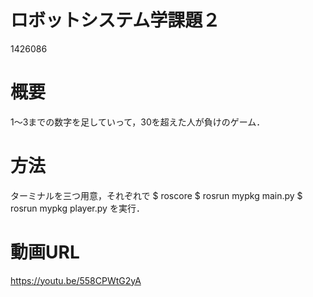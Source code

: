 # ロボットシステム学課題２
1426086
# 概要
1～3までの数字を足していって，30を超えた人が負けのゲーム．
# 方法
ターミナルを三つ用意，それぞれで
$ roscore
$ rosrun mypkg main.py
$ rosrun mypkg player.py
を実行．
# 動画URL
https://youtu.be/558CPWtG2yA
